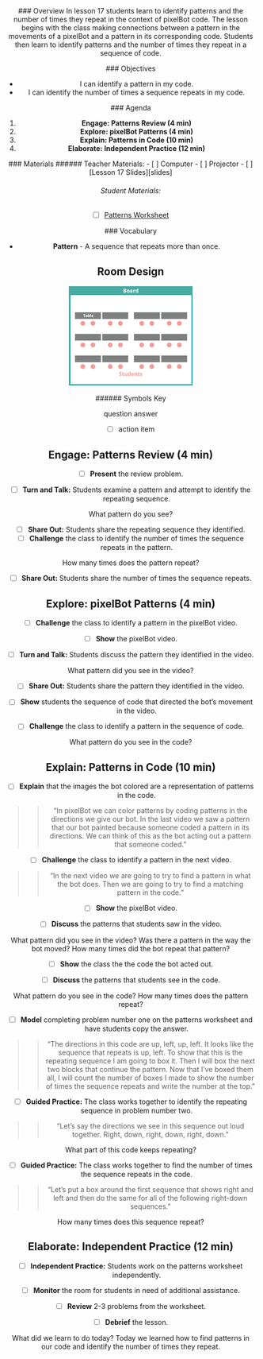 <header class='header' title='Patterns in Code' subtitle='Lesson 17'/>

<notable>
<iconp src='/icons/activity.png'>### Overview</iconp>
In lesson 17 students learn to identify patterns and the number of times they repeat in the context of pixelBot code. The lesson begins with the class making connections between a pattern in the movements of a pixelBot and a pattern in its corresponding code. Students then learn to identify patterns and the number of times they repeat in a sequence of code.

<iconp src='/icons/objectives.png'>### Objectives</iconp>
- I can identify a pattern in my code.
- I can identify the number of times a sequence repeats in my code.


<iconp src='/icons/agenda.png'>### Agenda</iconp>

1. **Engage: Patterns Review (4 min)**
1. **Explore: pixelBot Patterns (4 min)**
1. **Explain: Patterns in Code (10 min)**
1. **Elaborate: Independent Practice (12 min)**

<note>
<iconp src='/icons/materials.png'>### Materials</iconp>
###### Teacher Materials:
- [ ] Computer
- [ ] Projector
- [ ] [Lesson 17 Slides][slides]

###### Student Materials:
- [ ] [Patterns Worksheet][work]


<iconp src='/icons/vocab.png'>### Vocabulary</iconp>
- **Pattern** - A sequence that repeats more than once.


</note>

<pagebreak/>

## Room Design

![room](./images/layout-tables.png)

<note borderLeft='2px solid green' mt='2em'>
###### Symbols Key

<iconp ml='1.65em' type='question'>question</iconp>
<iconp ml='1.65em' type='answer'>answer</iconp>
- [ ] action item
</note>

<pagebreak/>

## Engage: Patterns Review (4 min)
- [ ] **Present** the review problem.

- [ ] **Turn and Talk:** Students examine a pattern and attempt to identify the repeating sequence.

<iconp type='question'>What pattern do you see?</iconp>

- [ ] **Share Out:** Students share the repeating sequence they identified.
- [ ] **Challenge** the class to identify the number of times the sequence repeats in the pattern.

<iconp type='question'>How many times does the pattern repeat?</iconp>

- [ ] **Share Out:** Students share the number of times the sequence repeats.

## Explore: pixelBot Patterns (4 min)
- [ ] **Challenge** the class to identify a pattern in the pixelBot video.

- [ ] **Show** the pixelBot video.

- [ ] **Turn and Talk:** Students discuss the pattern they identified in the video.

<iconp type='question'>What pattern did you see in the video?</iconp>

- [ ] **Share Out:** Students share the pattern they identified in the video.

- [ ] **Show** students the sequence of code that directed the bot’s movement in the video.
- [ ] **Challenge** the class to identify a pattern in the sequence of code.

<iconp type='question'>What pattern do you see in the code?</iconp>

## Explain: Patterns in Code (10 min)
- [ ] **Explain** that the images the bot colored are a representation of patterns in the code.
>> “In pixelBot we can color patterns by coding patterns in the directions we give our bot. In the last video we saw a pattern that our bot painted because someone coded a pattern in its directions. We can think of this as the bot acting out a pattern that someone coded.”

- [ ] **Challenge** the class to identify a pattern in the next video.
>> “In the next video we are going to try to find a pattern in what the bot does. Then we are going to try to find a matching pattern in the code.”

- [ ] **Show** the pixelBot video.

- [ ] **Discuss** the patterns that students saw in the video.

<iconp type='question'>What pattern did you see in the video?</iconp>
<iconp type='question'>Was there a pattern in the way the bot moved?</iconp>
<iconp type='question'>How many times did the bot repeat that pattern?</iconp>

- [ ] **Show** the class the the code the bot acted out.

- [ ] **Discuss** the patterns that students see in the code.

<iconp type='question'>What pattern do you see in the code?</iconp>
<iconp type='question'>How many times does the pattern repeat?</iconp>

- [ ] **Model** completing problem number one on the patterns worksheet and have students copy the answer.
>> “The directions in this code are up, left, up, left. It looks like the sequence that repeats is up, left. To show that this is the repeating sequence I am going to box it. Then I will box the next two blocks that continue the pattern. Now that I’ve boxed them all, I will count the number of boxes I made to show the number of times the sequence repeats and write the number at the top.”

- [ ] **Guided Practice:** The class works together to identify the repeating sequence in problem number two.
>> “Let’s say the directions we see in this sequence out loud together. Right, down, right, down, right, down.”

<iconp type='question'>What part of this code keeps repeating?</iconp>

- [ ] **Guided Practice:** The class works together to find the number of times the sequence repeats in the code.
>> “Let’s put a box around the first sequence that shows right and left and then do the same for all of the following right-down sequences.”

<iconp type='question'>How many times does this sequence repeat?</iconp>

## Elaborate: Independent Practice (12 min)
- [ ] **Independent Practice:** Students work on the patterns worksheet independently.

- [ ] **Monitor** the room for students in need of additional assistance.

- [ ] **Review** 2-3 problems from the worksheet.

- [ ] **Debrief** the lesson.

<iconp type='question'>What did we learn to do today?</iconp>
<iconp type='answer'>Today we learned how to find patterns in our code and identify the number of times they repeat.</iconp>


</notable>

[slides]:https://docs.google.com/presentation/d/1IF7LIc89084H5o6ADTDlLF7wa-EL0sVVGyAVNJMAKIU/edit#slide=id.g1ef20f4d27_0_37
[work]: https://drive.google.com/file/d/0B48_2vIyABioWTBQbFJ1em15MjQ/view
